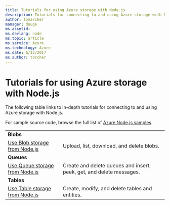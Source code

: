 ```yaml
---
title: Tutorials for using Azure storage with Node.js
description: Tutorials for connecting to and using Azure storage with Node.js.
author: tomarcher
manager: douge
ms.assetid: 
ms.devlang: node
ms.topic: article
ms.service: Azure
ms.technology: Azure
ms.date: 6/12/2017
ms.author: tarcher
---
```


# Tutorials for using Azure storage with Node.js

The following table links to in-depth tutorials for connecting to and using Azure storage with Node.js.

For sample source code, browse the full list of [Azure Node.js samples](https://azure.microsoft.com/resources/samples/?term=nodejs).

| | |
|---|---|
| **Blobs** ||
| [Use Blob storage from Node.js](../storage/storage-nodejs-how-to-use-blob-storage.md?toc=/azure/node/toc.json&bc=/azure/node/toc.json) | Upload, list, download, and delete blobs. |
| **Queues** ||
| [Use Queue storage from Node.js](../storage/storage-nodejs-how-to-use-queues.md?toc=/azure/node/toc.json&bc=/azure/node/toc.json) | Create and delete queues and insert, peek, get, and delete messages. |
| **Tables** ||
| [Use Table storage from Node.js](../storage/storage-nodejs-how-to-use-table-storage.md?toc=/azure/node/toc.json&bc=/azure/node/toc.json) | Create, modify, and delete tables and entities. |
